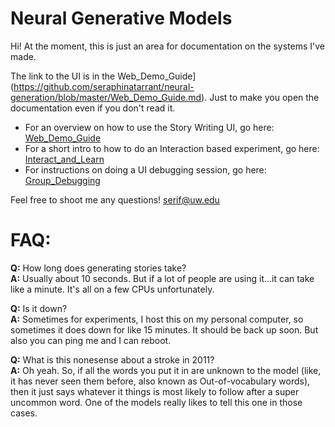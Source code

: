 # Neural Generative Models

Hi! At the moment, this is just an area for documentation on the systems I've made. <br>

The link to the UI is in the Web_Demo_Guide](https://github.com/seraphinatarrant/neural-generation/blob/master/Web_Demo_Guide.md). Just to make you open the documentation even if you don't read it. <br>

* For an overview on how to use the Story Writing UI, go here: [Web_Demo_Guide](https://github.com/seraphinatarrant/neural-generation/blob/master/Web_Demo_Guide.md)
* For a short intro to how to do an Interaction based experiment, go here: [Interact_and_Learn](https://github.com/seraphinatarrant/neural-generation/blob/master/Interact_and_Learn.md)
* For instructions on doing a UI debugging session, go here: [Group_Debugging](https://github.com/seraphinatarrant/neural-generation/blob/master/Group_Debugging_and_Feedback.md)

Feel free to shoot me any questions! [serif@uw.edu](mailto:serif@uw.edu)

# FAQ:
**Q:** How long does generating stories take? <br>
**A:** Usually about 10 seconds. But if a lot of people are using it...it can take like a minute. It's all on a few CPUs unfortunately. 

**Q:** Is it down? <br>
**A:** Sometimes for experiments, I host this on my personal computer, so sometimes it does down for like 15 minutes. It should be back up soon. But also you can ping me and I can reboot.

**Q:** What is this nonesense about a stroke in 2011? <br>
**A:** Oh yeah. So, if all the words you put it in are unknown to the model (like, it has never seen them before, also known as Out-of-vocabulary words), then it just says whatever it things is most likely to follow after a super uncommon word. One of the models really likes to tell this one in those cases.


